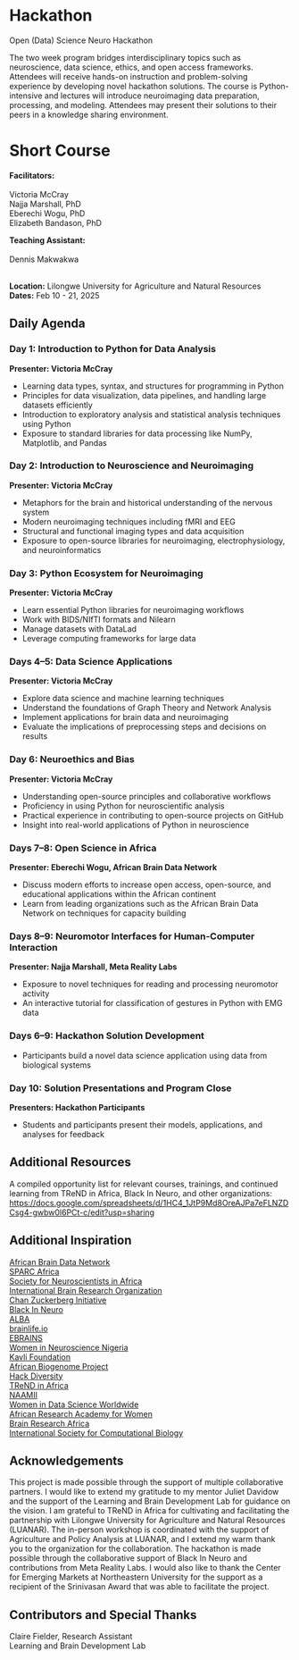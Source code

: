 # Hackathon
Open (Data) Science Neuro Hackathon

The two week program bridges interdisciplinary topics such as neuroscience, data science, ethics, and open access frameworks. Attendees will receive hands-on instruction and problem-solving experience by developing novel hackathon solutions. The course is Python-intensive and lectures will introduce neuroimaging data preparation, processing, and modeling. Attendees may present their solutions to their peers in a knowledge sharing environment.

# Short Course

**Facilitators:**
<br>
<br>Victoria McCray
<br>Najja Marshall, PhD
<br>Eberechi Wogu, PhD
<br>Elizabeth Bandason, PhD

**Teaching Assistant:**
<br>
<br>Dennis Makwakwa

<br>**Location:**
Lilongwe University for Agriculture and Natural Resources
<br>**Dates:**
Feb 10 - 21, 2025

## Daily Agenda  

### Day 1: Introduction to Python for Data Analysis
**Presenter: Victoria McCray**
- Learning data types, syntax, and structures for programming in Python  
- Principles for data visualization, data pipelines, and handling large datasets efficiently  
- Introduction to exploratory analysis and statistical analysis techniques using Python  
- Exposure to standard libraries for data processing like NumPy, Matplotlib, and Pandas  

### Day 2: Introduction to Neuroscience and Neuroimaging
**Presenter: Victoria McCray**
- Metaphors for the brain and historical understanding of the nervous system  
- Modern neuroimaging techniques including fMRI and EEG  
- Structural and functional imaging types and data acquisition  
- Exposure to open-source libraries for neuroimaging, electrophysiology, and neuroinformatics  

### Day 3: Python Ecosystem for Neuroimaging
**Presenter: Victoria McCray**
- Learn essential Python libraries for neuroimaging workflows  
- Work with BIDS/NIfTI formats and Nilearn  
- Manage datasets with DataLad  
- Leverage computing frameworks for large data  

### Days 4–5: Data Science Applications
**Presenter: Victoria McCray**
- Explore data science and machine learning techniques  
- Understand the foundations of Graph Theory and Network Analysis  
- Implement applications for brain data and neuroimaging  
- Evaluate the implications of preprocessing steps and decisions on results  

### Day 6: Neuroethics and Bias
**Presenter: Victoria McCray**
- Understanding open-source principles and collaborative workflows  
- Proficiency in using Python for neuroscientific analysis  
- Practical experience in contributing to open-source projects on GitHub  
- Insight into real-world applications of Python in neuroscience  

### Days 7–8: Open Science in Africa
**Presenter: Eberechi Wogu, African Brain Data Network**
- Discuss modern efforts to increase open access, open-source, and educational applications within the African continent  
- Learn from leading organizations such as the African Brain Data Network on techniques for capacity building  

### Days 8–9: Neuromotor Interfaces for Human-Computer Interaction
**Presenter: Najja Marshall, Meta Reality Labs**
- Exposure to novel techniques for reading and processing neuromotor activity  
- An interactive tutorial for classification of gestures in Python with EMG data  

### Days 6–9: Hackathon Solution Development  
- Participants build a novel data science application using data from biological systems  

### Day 10: Solution Presentations and Program Close
**Presenters: Hackathon Participants**
- Students and participants present their models, applications, and analyses for feedback


## Additional Resources

A compiled opportunity list for relevant courses, trainings, and continued learning from TReND in Africa, Black In Neuro, and other organizations: https://docs.google.com/spreadsheets/d/1HC4_1JtP9Md8OreAJPa7eFLNZDCsg4-gwbw0l6PCt-c/edit?usp=sharing

## Additional Inspiration

[African Brain Data Network](https://africanbraindatanetwork.com/)
<br>[SPARC Africa](https://sparcopen.org/people/sparc-africa/)
<br>[Society for Neuroscientists in Africa](https://sonafrica.org/)
<br>[International Brain Research Organization](https://ibro.org/)
<br>[Chan Zuckerberg Initiative](https://chanzuckerberg.com/eoss/)
<br>[Black In Neuro](https://blackinneuro.com/)
<br>[ALBA](https://www.alba.network/)
<br>[brainlife.io](https://brainlife.io/about/)
<br>[EBRAINS](https://www.ebrains.eu/)
<br>[Women in Neuroscience Nigeria](https://www.winng.org.ng/)
<br>[Kavli Foundation](https://www.kavlifoundation.org/)
<br>[African Biogenome Project](https://africanbiogenome.org/)
<br>[Hack Diversity](https://www.hackdiversity.com/)
<br>[TReND in Africa](https://trendinafrica.org/)
<br>[NAAMII](https://www.naamii.org.np/)
<br>[Women in Data Science Worldwide](https://www.widsworldwide.org/)
<br>[African Research Academy for Women](https://www.africanwomenresearchers.org/)
<br>[Brain Research Africa](https://brainafrica.org/)
<br>[International Society for Computational Biology](https://www.iscb.org/)

## Acknowledgements
This project is made possible through the support of multiple collaborative partners. I would like to extend my gratitude to my mentor Juliet Davidow and the support of the Learning and Brain Development Lab for guidance on the vision. I am grateful to TReND in Africa for cultivating and facilitating the partnership with Lilongwe University for Agriculture and Natural Resources (LUANAR). The in-person workshop is coordinated with the support of Agriculture and Policy Analysis at LUANAR, and I extend my warm thank you to the organization for the collaboration. The hackathon is made possible through the collaborative support of Black In Neuro and contributions from Meta Reality Labs. I would also like to thank the Center for Emerging Markets at Northeastern University for the support as a recipient of the Srinivasan Award that was able to facilitate the project.

## Contributors and Special Thanks
Claire Fielder, Research Assistant
<br>Learning and Brain Development Lab
